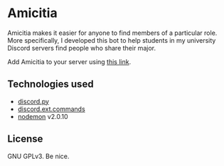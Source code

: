 # Amicitia
Amicitia makes it easier for anyone to find members of a particular role. More specifically, I developed this bot to help students in my university Discord servers find people who share their major. 

Add Amicitia to your server using [this link](https://discord.com/api/oauth2/authorize?client_id=853056741969362966&permissions=2112&scope=bot).

## Technologies used
- [discord.py](https://discordpy.readthedocs.io/en/latest/index.html)
- [discord.ext.commands](https://discordpy.readthedocs.io/en/latest/ext/commands/index.html)
- [nodemon](https://nodemon.io/) v2.0.10

## License
GNU GPLv3. Be nice. 